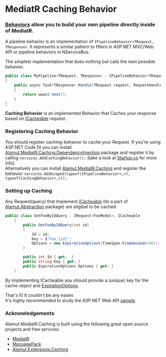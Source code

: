# MediatR Caching Behavior  
### [Behaviors](https://github.com/jbogard/MediatR/wiki/Behaviors) allow you to build your own pipeline directly inside of MediatR.
A pipeline behavior is an implementation of `IPipelineBehavior<TRequest, TResponse>`. It represents a similar pattern to filters in ASP.NET MVC/Web API or pipeline behaviors in NServiceBus.  

The simplest implementation that does nothing but calls the next possible behavior.
```csharp
public class MyPipeline<TRequest, TResponse> : IPipelineBehavior<TRequest, TResponse>
{
    public async Task<TResponse> Handle(TRequest request, RequestHandlerDelegate<TResponse> next)
    {
        return await next();
    }
}
```

**Caching Behavior** is an implemented Behavior that Caches your response based on [ICacheable](https://github.com/SorenZ/Alamut.Abstractions/blob/master/src/Alamut.Abstractions/Caching/ICacheable.cs) request.

### Registering Caching Behavior 
You should register caching-behavior to cache your Request. 
If you're using ASP.NET Code DI you can install [Alamut.MediatR.Caching.DependencyInjection](https://www.nuget.org/packages/Alamut.MediatR.Caching.DependencyInjection/) package and register it by calling `services.AddCachingBehavior();` (take a look at [Startup.cs](https://github.com/SorenZ/Alamut.MediatR.Caching/blob/master/sample/Alamut.MediatR.Caching.SampleApi/Startup.cs) for more info).  
Alternatively you can install [Alamut.MediatR.Caching](https://www.nuget.org/packages/Alamut.MediatR.Caching/) and register the behavior `services.AddScoped(typeof(IPipelineBehavior<,>), typeof(CachingBehavior<,>));`

### Setting up Caching
Any Request(query) that Implement [ICacheable](https://github.com/SorenZ/Alamut.Abstractions/blob/master/src/Alamut.Abstractions/Caching/ICacheable.cs) (its a part of [Alamut.Abstraction](https://github.com/SorenZ/Alamut.Abstractions) package) are eligibel to be cached.
```csharp 
public class GetFooByIdQuery : IRequest<FooModel>, ICacheable
    {
        public GetFooByIdQuery(int id)
        {
            Id = id;
            Key = $"Foo_{id}";
            Options = new ExpirationOptions(TimeSpan.FromSeconds(60));
        }

        public int Id { get;  }
        public string Key { get; }
        public ExpirationOptions Options { get; }
    }
```
By implementing ICacheable you should provide a (unique) key for the cache object and [ExpirationOptions](https://github.com/SorenZ/Alamut.Abstractions/blob/master/src/Alamut.Abstractions/Caching/ExpirationOptions.cs). 

That's It! It couldn't be any easier.   
It's highly recommended to study the ASP.NET Web API [sample](https://github.com/SorenZ/Alamut.MediatR.Caching/tree/master/sample/Alamut.MediatR.Caching.SampleApi)

### Acknowledgements
Alamut.MediatR.Caching is built using the following great open source projects and free services:

* [MediatR](https://github.com/jbogard/MediatR)
* [MessagePack](https://github.com/neuecc/MessagePack-CSharp)
* [Alamut.Extensions.Caching](https://www.nuget.org/packages/Alamut.Extensions.Caching/)
